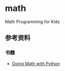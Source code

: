 # math
Math Programming for Kids

## 参考资料

### 书籍

- [Doing Math with Python](https://github.com/camoverride/lit/blob/master/Doing-Math-With-Python.pdf)
